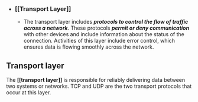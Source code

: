 - ### **[[Transport Layer]]**
	- The transport layer includes ***protocols to control the flow of traffic across a network***. These protocols ***permit or deny communication*** with other devices and include information about the status of the connection. Activities of this layer include error control, which ensures data is flowing smoothly across the network.
## Transport layer

The **[[transport layer]]** is responsible for reliably delivering data between two systems or networks. TCP and UDP are the two transport protocols that occur at this layer. 